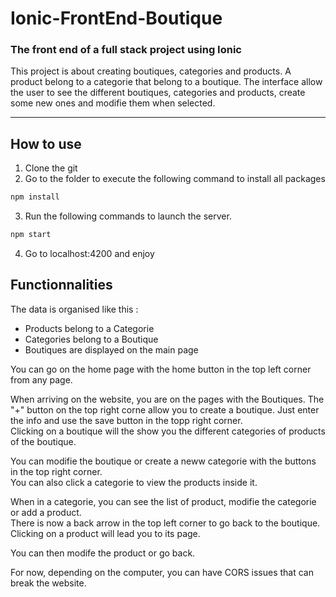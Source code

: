 # Ionic-FrontEnd-Boutique
 
### The front end of a full stack project using Ionic

This project is about creating boutiques, categories and products.
A product belong to a categorie that belong to a boutique.
The interface allow the user to see the different boutiques, categories and products, create some new ones and modifie them when selected.

---
 
## How to use

1. Clone the git
2. Go to the folder to execute the following command to install all packages
```sh
npm install
```
3. Run the following commands to launch the server.
```sh
npm start
```
4. Go to localhost:4200 and enjoy


## Functionnalities

The data is organised like this :  
* Products belong to a Categorie
* Categories belong to a Boutique
* Boutiques are displayed on the main page

You can go on the home page with the home button in the top left corner from any page.

When arriving on the website, you are on the pages with the Boutiques. The "+" button on the top right corne allow you to create a boutique. Just enter the info and use the save button in the topp right corner.  
Clicking on a boutique will the show you the different categories of products of the boutique.  

You can modifie the boutique or create a neww categorie with the buttons in the top right corner.  
You can also click a categorie to view the products inside it.  

When in a categorie, you can see the list of product, modifie the categorie or add a product.  
There is now a back arrow in the top left corner to go back to the boutique.  
Clicking on a product will lead you to its page.  

You can then modife the product or go back.

For now, depending on the computer, you can have CORS issues that can break the website.
